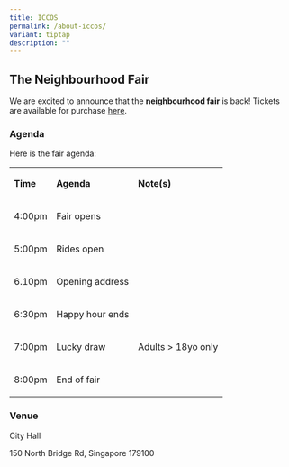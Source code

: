```yaml
---
title: ICCOS
permalink: /about-iccos/
variant: tiptap
description: ""
---
```

<h2>The Neighbourhood Fair</h2>
<p>We are excited to announce that the <strong>neighbourhood fair</strong> is
back! Tickets are available for purchase <a href="http://www.google.com" rel="noopener noreferrer nofollow" target="_blank"><u>here</u></a>.</p>
<p></p>
<h3>Agenda</h3>
<p>Here is the fair agenda:</p>
<table>
<tbody>
<tr>
<td rowspan="1" colspan="1">
<p><strong>Time</strong>
</p>
</td>
<td rowspan="1" colspan="1">
<p><strong>Agenda</strong>
</p>
</td>
<td rowspan="1" colspan="1">
<p><strong>Note(s)</strong>
</p>
</td>
</tr>
<tr>
<td rowspan="1" colspan="1">
<p>4:00pm</p>
</td>
<td rowspan="1" colspan="1">
<p>Fair opens</p>
</td>
<td rowspan="1" colspan="1">
<p></p>
</td>
</tr>
<tr>
<td rowspan="1" colspan="1">
<p>5:00pm</p>
</td>
<td rowspan="1" colspan="1">
<p>Rides open</p>
</td>
<td rowspan="1" colspan="1">
<p></p>
</td>
</tr>
<tr>
<td rowspan="1" colspan="1">
<p>6.10pm</p>
</td>
<td rowspan="1" colspan="1">
<p>Opening address</p>
</td>
<td rowspan="1" colspan="1">
<p></p>
</td>
</tr>
<tr>
<td rowspan="1" colspan="1">
<p>6:30pm</p>
</td>
<td rowspan="1" colspan="1">
<p>Happy hour ends</p>
</td>
<td rowspan="1" colspan="1">
<p></p>
</td>
</tr>
<tr>
<td rowspan="1" colspan="1">
<p>7:00pm</p>
</td>
<td rowspan="1" colspan="1">
<p>Lucky draw</p>
</td>
<td rowspan="1" colspan="1">
<p>Adults &gt; 18yo only</p>
</td>
</tr>
<tr>
<td rowspan="1" colspan="1">
<p>8:00pm</p>
</td>
<td rowspan="1" colspan="1">
<p>End of fair</p>
</td>
<td rowspan="1" colspan="1">
<p></p>
</td>
</tr>
</tbody>
</table>
<p></p>
<h3>Venue</h3>
<p>City Hall</p>
<p>150 North Bridge Rd, Singapore 179100</p>